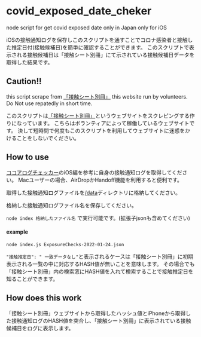 # covid_exposed_date_cheker
node script for get covid exposed date
only in Japan
only for iOS

iOSの接触通知ログを保存しこのスクリプトを通すことでコロナ感染者と接触した推定日付(接触候補日)を簡単に確認することができます。
このスクリプトで表示される接触候補日は「接触シート別冊」にて示されている接触候補日データを取得した結果です。

## Caution!!
this script scrape from [「接触シート別冊」](https://datastudio.google.com/u/0/reporting/069598a2-3f01-4b51-b023-cdb478992182/page/blffB)
this website run by volunteers.
Do Not use repatedly in short time.

このスクリプトは[「接触シート別冊」](https://datastudio.google.com/u/0/reporting/069598a2-3f01-4b51-b023-cdb478992182/page/blffB)というウェブサイトをスクレピングする作りになっています。
こちらはボランティアによって稼働しているウェブサイトです。
決して短時間で何度もこのスクリプトを利用してウェブサイトに迷惑をかけることをしないでください。

## How to use
[ココアログチェッカー]((https://cocoa-log-checker.com/))のiOS編を参考に自身の接触通知ログを取得してください。
Macユーザーの場合、AirDropかHandoff機能を利用すると便利です。

取得した接触通知ログファイルを[/data](/data)ディレクトリに格納してください。

格納した接触通知ログファイル名を保存してください。

```node index 格納したファイル名``` で実行可能です。(拡張子jsonも含めてください)
#### example
``` 
node index.js ExposureChecks-2022-01-24.json
```

`"接触推定日": " 一致データなし"`と表示されるケースは「接触シート別冊」に初期表示される一覧の中に対応するHASH値が無いことを意味します。
その場合でも「接触シート別冊」内の検索窓にHASH値を入れて検索することで接触推定日を知ることができます。


## How does this work

「接触シート別冊」ウェブサイトから取得したハッシュ値とiPhoneから取得した接触通知ログのHASH値を突合し、「接触シート別冊」に表示されている接触候補日をログに表示します。
